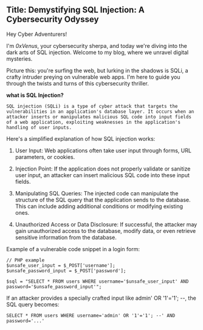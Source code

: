 <h2>Title: Demystifying SQL Injection: A Cybersecurity Odyssey</h2>

Hey Cyber Adventurers!

I'm *0xVenus*, your cybersecurity sherpa, and today we're diving into the dark arts of SQL injection. Welcome to my blog, where we unravel digital mysteries.

Picture this: you're surfing the web, but lurking in the shadows is SQLi, a crafty intruder preying on vulnerable web apps. I'm here to guide you through the twists and turns of this cybersecurity thriller.

**what is SQL Injection?**

``SQL injection (SQLi) is a type of cyber attack that targets the vulnerabilities in an application's database layer. It occurs when an attacker inserts or manipulates malicious SQL code into input fields of a web application, exploiting weaknesses in the application's handling of user inputs.``

Here's a simplified explanation of how SQL injection works:

1. User Input: Web applications often take user input through forms, URL parameters, or cookies.

2. Injection Point: If the application does not properly validate or sanitize user input, an attacker can insert malicious SQL code into these input fields.

3. Manipulating SQL Queries: The injected code can manipulate the structure of the SQL query that the application sends to the database. This can include adding additional conditions or modifying existing ones.

4. Unauthorized Access or Data Disclosure: If successful, the attacker may gain unauthorized access to the database, modify data, or even retrieve sensitive information from the database.

Example of a vulnerable code snippet in a login form:

```
// PHP example
$unsafe_user_input = $_POST['username'];
$unsafe_password_input = $_POST['password'];

$sql = "SELECT * FROM users WHERE username='$unsafe_user_input' AND password='$unsafe_password_input'";
```
If an attacker provides a specially crafted input like admin' OR '1'='1'; --, the SQL query becomes:

```
SELECT * FROM users WHERE username='admin' OR '1'='1'; --' AND password='...'
```
